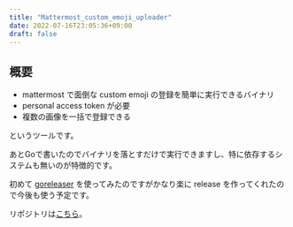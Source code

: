 ```yaml
---
title: "Mattermost_custom_emoji_uploader"
date: 2022-07-16T23:05:36+09:00
draft: false
---
```


## 概要

- mattermost で面倒な custom emoji の登録を簡単に実行できるバイナリ
- personal access token が必要
- 複数の画像を一括で登録できる

というツールです。

あとGoで書いたのでバイナリを落とすだけで実行できますし、特に依存するシステムも無いのが特徴的です。

初めて [goreleaser](https://github.com/goreleaser/goreleaser-action) を使ってみたのですがかなり楽に release を作ってくれたので今後も使う予定です。

リポジトリは[こちら](https://github.com/Issei0804-ie/mattermost_custom_emoji_uploader)。

